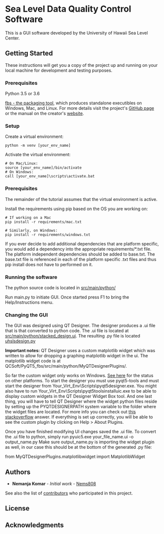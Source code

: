 # Sea Level Data Quality Control Software 

This is a GUI software developed by the University of Hawaii Sea Level Center.  

## Getting Started

These instructions will get you a copy of the project up and running on your local machine for development and testing purposes.

### Prerequisites

Python 3.5 or 3.6 

[fbs - the packaging tool](https://github.com/mherrmann/fbs-tutorial), which produces standalone executibles on Windows, Mac, and Linux. For more 
details visit the project's [GitHub page ](https://github.com/mherrmann/fbs-tutorial) or the manual on the creator's 
[website](https://build-system.fman.io/manual/).

### Setup

Create a virtual environment:

```
python -m venv [your_env_name]
```

Activate the virtual environment:

```
# On Mac/Linux:
source [your_env_name]/bin/activate
# On Windows:
call [your_env_name]\scripts\activate.bat
```

### Prerequisites

The remainder of the tutorial assumes that the virtual environment is active.

Install the requirements using pip based on the OS you are working on:

```
# If working on a Mac
pip install -r requirements/mac.txt

# Similarly, on Windows:
pip install -r requirements/windows.txt
```

If you ever decide to add additional dependencies that are platform specific, you would add a dependency into the 
appropriate requirements/*.txt file. The platform independent dependencies should be added to base.txt. The base.txt 
file is referenced in each of the platform specific .txt files and thus pip install does not have to performed on it. 

### Running the software

The python source code is located in [src/main/python/](PyQT5_fbs/src/main/python/)

Run main.py to initiate GUI. Once started press F1 to bring the Help/Instructions menu.

### Changing the GUI

The GUI was designed using QT Designer. The designer produces a .ui file that is that converted to python code. The .ui
file is located at [src/main/python/stacked_design.ui](PyQT5_fbs/src/main/python/). 
The resulting .py file is located [uhslsdesign.py](PyQT5_fbs/src/main/python)

<strong>Important notes:</strong> 
QT Designer uses a custom matplotlib widget which was written to allow for dropping a graphing matplotlib widget in the ui. 
The matplotlib widget code is at QCSoft/PyQT5_fbs/src/main/python/MyQTDesignerPlugins/.

So far the custom widget only works on Windows. [See here](https://github.com/altendky/pyqt-tools/issues/12) for the status on other platforms.
To start the designer you must use pyqt5-tools and must start the designer from Your_Virt_Env\Scripts\pyqt5designer.exe. 
You might also have to run Your_Virt_Env\Scripts\pyqt5toolsinstalluic.exe to be able to display custom widgets in the QT Designer Widget Box tool.
And one last thing, you will have to tell QT Designer where the widget python files reside by setting up the PYQTDESIGNERPATH system variable 
to the folder where the widget files are located. For more info you can check out [this stackoverflow](https://stackoverflow.com/questions/47364804/qt5-matplotlib-designer-plugin)
answer. If everything is set up correctly, you will be able to see the custom plugin by clicking on Help > About Plugins. 

Once you have finished modifying UI changes saved the .ui file. To convert the .ui file to python, simply run pyuic5.exe your_file_name.ui -o output_name.py
Make sure output_name.py is importing the widget plugin as well, in our case this should be at the bottom of the
generated .py file:

from MyQTDesignerPlugins.matplotlibwidget import MatplotlibWidget


## Authors

* **Nemanja Komar** - *Initial work* - [Nems808](https://github.com/nems808)

See also the list of [contributors](https://github.com/nems808/QCSoft/contributors) who participated in this project.

## License



## Acknowledgments



